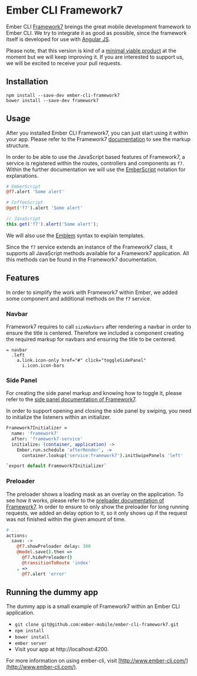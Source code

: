 # Ember CLI Framework7

Ember CLI [Framework7](http://www.idangero.us/framework7/) breings the great
mobile development framework to Ember CLI. We try to integrate it as good as
possible, since the framework itself is developed for use with
[Angular JS](https://angularjs.org/).

Please note, that this version is kind of a [minimal viable product](https://en.wikipedia.org/wiki/Minimum_viable_product)
at the moment but we will keep improving it. If you are interested to
support us, we will be excited to receive your pull requests.

## Installation

    npm install --save-dev ember-cli-framework7
    bower install --save-dev framework7

## Usage

After you installed Ember CLI Framework7, you can just start using it
within your app. Please refer to the Framework7 [documentation](http://www.idangero.us/framework7/docs/)
to see the markup structure.

In order to be able to use the JavaScript based features of Framework7,
a service is registered within the routes, controllers and components as
`f7`. Within the further documentation we will use the [EmberScript](http://emberscript.com/)
notation for explanations.

```coffeescript
# EmberScript
@f7.alert 'Some alert'
```

```coffeescript
# CoffeeScript
@get('f7').alert 'Some alert'
```

```javascript
// JavaScript
this.get('f7').alert('Some alert');
```

We will also use the [Emblem](http://emblemjs.com/) syntax to explain templates.

Since the `f7` service extends an instance of the Framework7 class, it
supports all JavaScript methods available for a Framework7 application.
All this methods can be found in the Framework7 documentation.

## Features

In order to simplify the work with Framework7 within Ember, we added
some component and additional methods on the `f7` service.

### Navbar

Framework7 requires to call `sizeNavbars` after rendering a navbar in
order to ensure the title is centered. Therefore we included a component
creating the required markup for navbars and ensuring the title to be
centered.

```emblem
= navbar
  .left
    a.link.icon-only href="#" click="toggleSidePanel"
      i.icon.icon-bars
```

### Side Panel

For creating the side panel markup and knowing how to toggle it, please refer
to the [side panel documentation of Framework7](http://www.idangero.us/framework7/docs/side-panels.html).

In order to support opening and closing the side panel by swiping, you
need to initialize the listeners within an initializer.

```coffeescript
Framework7Initializer =
  name: 'framework7'
  after: 'framework7-service'
  initialize: (container, application) ->
    Ember.run.schedule 'afterRender', ->
      container.lookup('service:framework7').initSwipePanels 'left'

`export default Framework7Initializer`
```

### Preloader

The preloader shows a loading mask as an overlay on the application. To
see how it works, please refer to the [preloader documentation of
Framework7](http://www.idangero.us/framework7/docs/preloader.html). In
order to ensure to only show the preloader for long running requests, we
added an delay option to it, so it only shows up if the request was not
finished within the given amount of time.

```coffeescript
# ...
actions:
  save: ->
    @f7.showPreloader delay: 300
    @model.save().then =>
      @f7.hidePreloader()
      @transitionToRoute 'index'
    , =>
      @f7.alert 'error'
```

## Running the dummy app

The dummy app is a small example of Framework7 within an Ember CLI
application.

* `git clone git@github.com:ember-mobile/ember-cli-framework7.git`
* `npm install`
* `bower install`
* `ember server`
* Visit your app at http://localhost:4200.

For more information on using ember-cli, visit [http://www.ember-cli.com/](http://www.ember-cli.com/).
